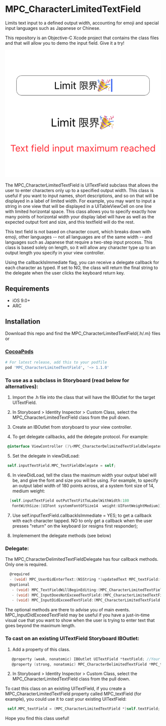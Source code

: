 # MPC_CharacterLimitedTextField
Limits text input to a defined output width, accounting for emoji and special input languages such as Japanese or Chinese.

This repository is an Objective-C Xcode project that contains the class files and that will allow you to demo the input field. Give it a try!

![Text Limited](https://github.com/fareast555/MPC_CharacterLimitedTextField/blob/master/textLimited.png)

The MPC_CharacterLimitedTextField is UITextField subclass that allows the user to enter characters only up to a specified output width. This class is useful if you want to input names, short descriptions, and so on that will be displayed in a label of limited width. For example, you may want to input a string in one view that will be displayed in a UITableViewCell on one line with limited horizontal space. This class allows you to specify exactly how many points of horizontal width your display label will have as well as the expected output font and size, and this textfield will do the rest. 

This text field is not based on character count, which breaks down with emoji, other languages -- not all languages are of the same width -- and languages such as Japanese that require a two-step input process. This class is based solely on length, so it will allow any character type up to an output length you specify in your view controller.

Using the callbackIsImmediate flag, you can receive a delegate callback for each character as typed. If set to NO, the class will return the final string to the delegate when the user clicks the keyboard return key.


## Requirements

* iOS 9.0+
* ARC

## Installation

Download this repo and find the MPC_CharacterLimitedTextField{.h/.m} files or

### [CocoaPods](https://cocoapods.org/)

````ruby
# For latest release, add this to your podfile
pod 'MPC_CharacterLimitedTextField', '~> 1.1.0'
````

<h3>To use as a subclass in Storyboard (read below for alternatives):</h3>


1. Import the .h file into the class that will have the IBOutlet for the target UITextField.

2. In Storyboard > Identity Inspector > Custom Class, select the MPC_CharacterLimitedTextField class from the pull down. 

3. Create an IBOutlet from storyboard to your view controller.

4. To get delegate callbacks, add the delegate protocol. For example:
  ```objectivec
   @interface ViewController ()\<MPC_CharacterDelimitedTextFieldDelegate>
``` 

5. Set the delegate in viewDidLoad:
  ```objectivec
   self.inputTextField.MPC_TextFieldDelegate = self;
```

6. In viewDidLoad, tell the class the maximum width your output label will be, and give the font and size you will be using. For example, to specify an output label width of 180 points across, at a system font size of 14, medium weight: 
 ```objectivec
   [self.inputTextField outPutTextFitToLabelWithWidth:180 
    fontWithSize:[UIFont systemFontOfSize14  weight:UIFontWeightMedium]];
```

7. Use self.inputTextField.callbackIsImmediate = YES; to get a callback with each character tapped. NO to only get a callback when the user presses "return" on the keyboard (or resigns first responder);

8. Implemement the delegate methods (see below)


<h3>Delegate:</h3>
The MPC_CharacterDelimitedTextFieldDelegate has four callback methods. Only one is required.

 ```objectivec
   @required
   - (void) MPC_UserDidEnterText:(NSString *)updatedText MPC_textField:(MPC_CharacterLimitedTextField *)MPC_textField;
   @optional
    - (void) MPC_TextFieldWillBeginEditing:(MPC_CharacterLimitedTextField *)MPC_textField;
    - (void) MPC_InputDoesNotExceedTextField:(MPC_CharacterLimitedTextField *)MPC_textField;
    - (void) MPC_InputDidExceedTextField:(MPC_CharacterLimitedTextField *)MPC_textField;
```


The optional methods are there to advise you of main events. MPC_InputDidExceedTextField may be useful if you have a just-in-time visual cue that you want to show when the user is trying to enter text that goes beyond the maximum length. 

<h3>To cast on an existing UITextField Storyboard IBOutlet:</h3>

1. Add a property of this class. 
 ```objectivec
    @property (weak, nonatomic) IBOutlet UITextField *textField; //Your existing text field
    @property (strong, nonatomic) MPC_CharacterDelimitedTextField *MPC_textField;
```

2. In Storyboard > Identity Inspector > Custom Class, select the MPC_CharacterLimitedTextField class from the pull down.

To cast this class on an existing UITextField, if you create a MPC_CharacterLimitedTextField property called MPC_textField (for example), you could use it to cast your existing UITextField: 
 ```objectivec
  self.MPC_textField = (MPC_CharacterLimitedTextField *)self.textField;
```


Hope you find this class useful!
